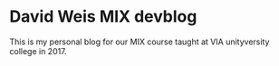 # David Weis MIX devblog

This is my personal blog for our MIX course taught at VIA unityversity college in 2017.
